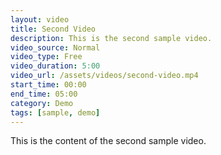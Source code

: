 ```yaml
---
layout: video
title: Second Video
description: This is the second sample video.
video_source: Normal
video_type: Free
video_duration: 5:00
video_url: /assets/videos/second-video.mp4
start_time: 00:00
end_time: 05:00
category: Demo
tags: [sample, demo]
---
```


This is the content of the second sample video.
